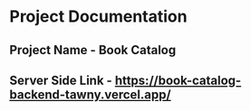 # Project Documentation
## Project Name - Book Catalog

## Server Side Link - https://book-catalog-backend-tawny.vercel.app/
